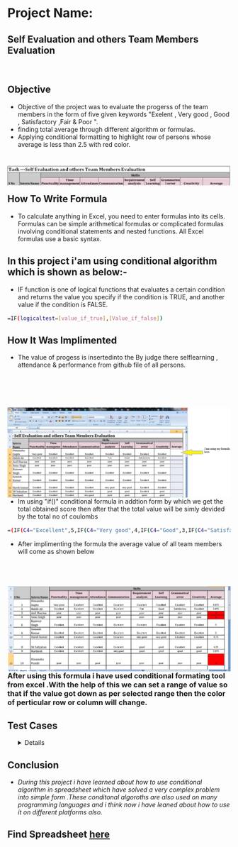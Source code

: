 
# Project Name:

## Self Evaluation and others Team Members Evaluation
<br />

## Objective 
- Objective of the project was to evaluate the progerss of the team members in the form of five given keywords "Exelent , Very good , Good , Satisfactory ,Fair & Poor ". 
- finding total average through different algorithm or formulas.
- Applying conditional formatting to highlight row of persons whose average is less than 2.5 with red color.
<h1>
 <img align="left" src="https://github.com/adsingh007/adsingh007/blob/main/1.jpg" />
 </h1>

 <br/>
<br/>

## How To Write Formula

- To calculate anything in Excel, you need to enter formulas into its cells. Formulas can be simple arithmetical formulas or complicated formulas involving conditional statements and nested functions. All Excel formulas use a basic syntax.

## In this project i'am using conditional algorithm which is shown as below:-

- IF function is one of logical functions that evaluates a certain condition and returns the value you specify if the condition is TRUE, and another value if the condition is FALSE.

```sh
=IF(logicaltest=[value_if_true],[Value_if_false])
```

## How It Was Implimented

- The value of progess is insertedinto the By judge there selflearning , attendance & performance from github file of all persons.
 <br/>
 <br/>
 
 <h1>
 
<img align="left" src="https://github.com/adsingh007/adsingh007/blob/main/3.jpg" />
</h1>
<br/>
<br/>


- Im using "if()" conditional formula in addtion form by which we get the total obtained score then after that the total value will be simly devided by the total no of coulombs

```sh
=(IF(C4="Excellent",5,IF(C4="Very good",4,IF(C4="Good",3,IF(C4="Satisfactory",2,IF(C4="Fair",1,IF(C4="Poor",0))))))+IF............))))))/8
```

- After implimenting the formula the average value of all team members will come as shown below

<br/>
<h1>
<img align="left" src="https://github.com/adsingh007/adsingh007/blob/main/2.jpg" />
</h1>
<br/>
<br/>

### After using this formula i have used conditional formating tool from excel .With the help of this we can set a range of value so that if the value got down as per selected range then the color of perticular row or column will change.

## Test Cases
<ol>
 <details>
  
| **Test Case Description** |**Test Steps** | **Expected Result** | **Actual Result** | **Status** |
| :-------: | :------: | :-----: | :-----: | :-----: |
|  -Appling formula for first column to check output at average named column | -Appling if conditional formula at average column "=(IF(C4="Excellent",5,IF(C4="Very good",4,IF(C4="Good",3,IF(C4="Satisfactory",2,IF(C4="Fair",1,IF(C4="Poor",0)" . Inserted value at first column is Exellent | 5 | 5 | Pass |


 </details>
 </ol>
 

## Conclusion

- *During this project i have learned about how to use conditional algorithm in spreadsheet which have solved a very complex problem into simple form .These conditonal algoroths are also used on many programming languages and i think now i have leaned about how to use it on different platforms also.* 

## Find Spreadsheet [here](https://docs.google.com/spreadsheets/d/1yMkktOtV99VM6S3gfH8q4H9DmlPi20KwVIF4DiqkFaA/edit?usp=sharing)

